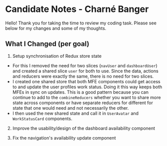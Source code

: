 # Candidate Notes - Charné Banger

Hello! Thank you for taking the time to review my coding task. Please see below for my changes and some of my thoughts.

## What I Changed (per goal)

1. Setup synchronisation of Redux store state
- For this I removed the need for two slices (`navUser` and `dashboardUser`) and created a shared slice `user` for both to use. Since the data, actions and reducers were exactly the same, there is no need for two slices.
- I created one shared store that both MFE components could get access to and update the user profiles work status. Doing it this way keeps both MFEs in sync on updates. This is a good pattern because you can continue to add to the `combineReducers` whether you want to share more state across components or have separate reducers for different for state that one would need and not necessarily the other.
- I then used the new shared state and call it in `UserAvatar` and `WorkStatusCard` components. 

2. Improve the usability/design of the dashboard availability component


3. Fix the navigation's availability update component

